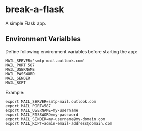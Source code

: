 # break-a-flask
A simple Flask app.

## Environment Varialbles
Define following environment variables before starting the app:
```
MAIL_SERVER='smtp-mail.outlook.com'
MAIL_PORT 587
MAIL_USERNAME
MAIL_PASSWORD
MAIL_SENDER
MAIL_RCPT
```

Example:
```
export MAIL_SERVER=smtp-mail.outlook.com
export MAIL_PORT=587
export MAIL_USERNAME=my-username
export MAIL_PASSWORD=my-password
export MAIL_SENDER=my-username@my-domain.com
export MAIL_RCPT=admin-email-address@domain.com
```
